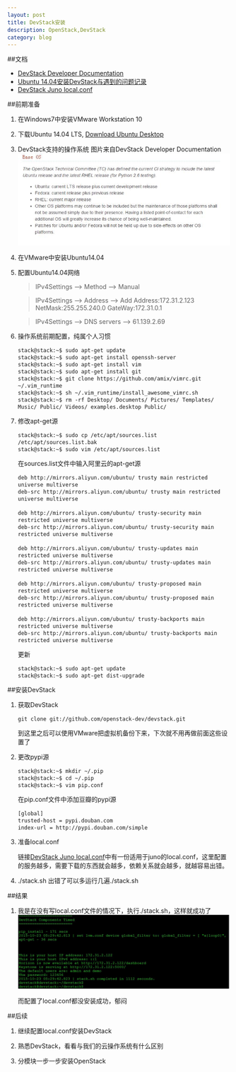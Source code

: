 ```yaml
---
layout: post
title: DevStack安装
description: OpenStack,DevStack
category: blog
---
```


##文档
* [DevStack Developer Documentation](http://docs.openstack.org/developer/devstack/)
* [Ubuntu 14.04安装DevStack与遇到的问题记录](http://www.cnblogs.com/Security-Darren/p/3937104.html)
* [DevStack Juno local.conf](https://github.com/thefossgeek/devstack_juno_local_conf/blob/master/local.conf)

##前期准备
1. 在Windows7中安装VMware Workstation 10

2. 下载Ubuntu 14.04 LTS, [Download Ubuntu Desktop](http://www.ubuntu.com/download/desktop)

3. DevStack支持的操作系统
    图片来自DevStack Developer Documentation
    ![BaseOS](/images/2015-10-23-DevStack/BaseOS.jpg)

4. 在VMware中安装Ubuntu14.04

5. 配置Ubuntu14.04网络
    
    > IPv4Settings --> Method --> Manual
    
    > IPv4Settings --> Address --> Add Address:172.31.2.123 NetMask:255.255.240.0 GateWay:172.31.0.1

    > IPv4Settings --> DNS servers --> 61.139.2.69

6. 操作系统前期配置，纯属个人习惯
    
    ```
    stack@stack:~$ sudo apt-get update
    stack@stack:~$ sudo apt-get install openssh-server
    stack@stack:~$ sudo apt-get install vim
    stack@stack:~$ sudo apt-get install git
    stack@stack:~$ git clone https://github.com/amix/vimrc.git ~/.vim_runtime
    stack@stack:~$ sh ~/.vim_runtime/install_awesome_vimrc.sh
    stack@stack:~$ rm -rf Desktop/ Documents/ Pictures/ Templates/ Music/ Public/ Videos/ examples.desktop Public/
    ```

7. 修改apt-get源

    ```
    stack@stack:~$ sudo cp /etc/apt/sources.list /etc/apt/sources.list.bak
    stack@stack:~$ sudo vim /etc/apt/sources.list
    ```

    在sources.list文件中输入阿里云的apt-get源

    ```
    deb http://mirrors.aliyun.com/ubuntu/ trusty main restricted universe multiverse
    deb-src http://mirrors.aliyun.com/ubuntu/ trusty main restricted universe multiverse

    deb http://mirrors.aliyun.com/ubuntu/ trusty-security main restricted universe multiverse
    deb-src http://mirrors.aliyun.com/ubuntu/ trusty-security main restricted universe multiverse
    
    deb http://mirrors.aliyun.com/ubuntu/ trusty-updates main restricted universe multiverse
    deb-src http://mirrors.aliyun.com/ubuntu/ trusty-updates main restricted universe multiverse
    
    deb http://mirrors.aliyun.com/ubuntu/ trusty-proposed main restricted universe multiverse
    deb-src http://mirrors.aliyun.com/ubuntu/ trusty-proposed main restricted universe multiverse
    
    deb http://mirrors.aliyun.com/ubuntu/ trusty-backports main restricted universe multiverse
    deb-src http://mirrors.aliyun.com/ubuntu/ trusty-backports main restricted universe multiverse
    ```

    更新

    ```
    stack@stack:~$ sudo apt-get update
    stack@stack:~$ sudo apt-get dist-upgrade
    ```

##安装DevStack
1. 获取DevStack

    ```
    git clone git://github.com/openstack-dev/devstack.git
    ```

    到这里之后可以使用VMware把虚拟机备份下来，下次就不用再做前面这些设置了

2. 更改pypi源

    ```
    stack@stack:~$ mkdir ~/.pip
    stack@stack:~$ cd ~/.pip
    stack@stack:~$ vim pip.conf
    ```

    在pip.conf文件中添加豆瓣的pypi源

    ```
    [global]
    trusted-host = pypi.douban.com
    index-url = http://pypi.douban.com/simple
    ```

3. 准备local.conf

    链接[DevStack Juno local.conf](https://github.com/thefossgeek/devstack_juno_local_conf/blob/master/local.conf)中有一份适用于juno的local.conf，这里配置的服务越多，需要下载的东西就会越多，依赖关系就会越多，就越容易出错。

4. ./stack.sh
    出错了可以多运行几遍./stack.sh

##结果
1. 我是在没有写local.conf文件的情况下，执行./stack.sh，这样就成功了
    ![Success](/images/2015-10-23-DevStack/Success.jpg)

    而配置了local.conf都没安装成功，郁闷

##后续
1. 继续配置local.conf安装DevStack

2. 熟悉DevStack，看看与我们的云操作系统有什么区别

3. 分模块一步一步安装OpenStack
